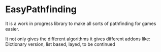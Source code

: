 # EasyPathfinding

It is a work in progress library to make all 
sorts of pathfinding for games easier.

It not only gives the different algorithms
it gives different addons
like:
    Dictionary version,
    list based,
    layed,
    to be continued

